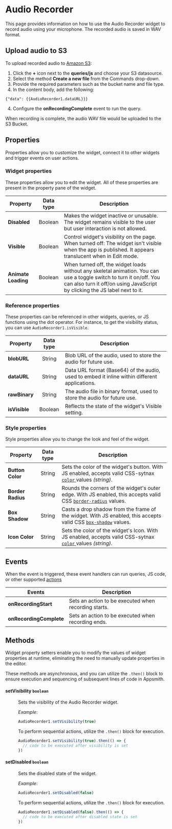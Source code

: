 # Audio Recorder

This page provides information on how to use the Audio Recorder widget to record audio using your microphone. The recorded audio is saved in WAV format.


## Upload audio to S3

To upload recorded audio to [Amazon S3](/reference/datasources/querying-amazon-s3):

1. Click the **+** icon next to the **queries/js** and choose your S3 datasource.
2. Select the method **Create a new file** from the Commands drop-down.
3. Provide the required parameters such as the bucket name and file type.
4. In the content body, add the following:

```
{"data": {{AudioRecorder1.dataURL}}}
```

4. Configure the **onRecordingComplete** event to run the query. 

When recording is complete, the audio WAV file would be uploaded to the S3 Bucket.


## Properties

Properties allow you to customize the widget, connect it to other widgets and trigger events on user actions.


### Widget properties

These properties allow you to edit the widget. All of these properties are present in the property pane of the widget.

| Property            	|         Data type        	| Description                                                                                                                                                                                                                                                                                                                                                                                            	|
|---------------------	|:------------------------:	|--------------------------------------------------------------------------------------------------------------------------------------------------------------------------------------------------------------------------------------------------------------------------------------------------------------------------------------------------------------------------------------------------------	|
| **Disabled**     | Boolean   | Makes the widget inactive or unusable. The widget remains visible to the user but user interaction is not allowed.                                                                        |
| **Visible**        | Boolean   | Control widget's visibility on the page. When turned off: The widget isn't visible when the app is published. It appears translucent when in Edit mode.                                         |
| **Animate Loading**  | Boolean | When turned off, the widget loads without any skeletal animation. You can use a toggle switch to turn it on/off. You can also turn it off/on using JavaScript by clicking the JS label next to it. |

### Reference properties

These properties can be referenced in other widgets, queries, or JS functions using the dot operator. For instance, to get the visibility status, you can use `AudioRecorder1.isVisible`.


| Property            	|         Data type        	| Description                                                                                                                                                                                                                                                                                                                                                                                            	|
|---------------------	|:------------------------:	|--------------------------------------------------------------------------------------------------------------------------------------------------------------------------------------------------------------------------------------------------------------------------------------------------------------------------------------------------------------------------------------------------------	|
| **blobURL**   | String   | Blob URL of the audio, used to store the audio for future use.                                |
| **dataURL**    | String  | Data URL format (Base64) of the audio, used to embed it inline within different applications. |
| **rawBinary**   | String | The audio file in binary format, used to store the audio for future use.                      |
| **isVisible**   | Boolean | Reflects the state of the widget's Visible setting.                              |

### Style properties

Style properties allow you to change the look and feel of the widget.

| Property            	|         Data type        	| Description                                                                                                                                                                                                                                                                                                                                                                                            	|
|---------------------	|:------------------------:	|--------------------------------------------------------------------------------------------------------------------------------------------------------------------------------------------------------------------------------------------------------------------------------------------------------------------------------------------------------------------------------------------------------	|
| **Button Color** | String  | Sets the color of the widget's button. With JS enabled, accepts valid CSS-sytnax [`color` ](https://developer.mozilla.org/en-US/docs/Web/CSS/color)values _(string)_.            |
| **Border Radius** | String | Rounds the corners of the widget's outer edge. With JS enabled, this accepts valid CSS [`border-radius`](https://developer.mozilla.org/en-US/docs/Web/CSS/border-radius) values. |
| **Box Shadow**    | String | Casts a drop shadow from the frame of the widget. With JS enabled, this accepts valid CSS [`box-shadow`](https://developer.mozilla.org/en-US/docs/Web/CSS/box-shadow) values.    |
| **Icon Color**    | String | Sets the color of the widget's Icon. With JS enabled, accepts valid CSS-sytnax [`color` ](https://developer.mozilla.org/en-US/docs/Web/CSS/color)values _(string)_.              |


## Events

When the event is triggered, these event handlers can run queries, JS code, or other supported [actions](/reference/appsmith-framework/widget-actions)


| Events              | Description                                                                                                                                       |
| ------------------- | ------------------------------------------------------------------------------------------------------------------------------------------------- |
| **onRecordingStart**    | Sets an action to be executed when recording starts. |
| **onRecordingComplete** | Sets an action to be executed when recording ends.  |


## Methods

Widget property setters enable you to modify the values of widget properties at runtime, eliminating the need to manually update properties in the editor.

These methods are asynchronous, and you can utilize the `.then()` block to ensure execution and sequencing of subsequent lines of code in Appsmith.



#### setVisibility `boolean`

<dd>

Sets the visibility of the Audio Recorder widget.

*Example*:

```js
AudioRecorder1.setVisibility(true)
```

To perform sequential actions, utilize the `.then()` block for execution.

```js
AudioRecorder1.setVisibility(true).then(() => {
  // code to be executed after visibility is set
})

```

</dd>


#### setDisabled `boolean`

<dd>

Sets the disabled state of the widget.

*Example*:

```js
AudioRecorder1.setDisabled(false)
```

To perform sequential actions, utilize the `.then()` block for execution.

```js
AudioRecorder1.setDisabled(false).then(() => {
  // code to be executed after disabled state is set
})
```

</dd>
